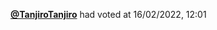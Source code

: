  <a href=https://github.com/TanjiroTanjiro><strong>@TanjiroTanjiro</strong></a>  had voted  at 16/02/2022, 12:01 
